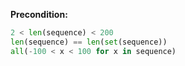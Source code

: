 **Precondition:**

```python
2 < len(sequence) < 200
len(sequence) == len(set(sequence))
all(-100 < x < 100 for x in sequence)
```
